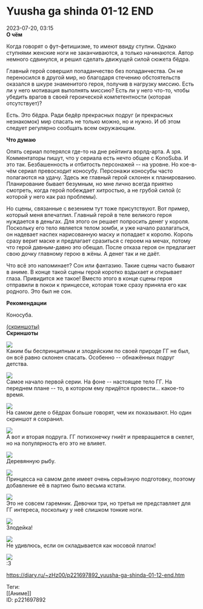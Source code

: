 Yuusha ga shinda 01-12 END
===========================

   
 2023-07-20, 03:15   
   **О чём**    
   
 Когда говорят о фут-фетишизме, то имеют ввиду ступни. Однако ступнями женские ноги не заканчиваются, а только начинаются. Автор немного сдвинулся, и решил сделать движущей силой сюжета бёдра.   
   
 Главный герой совершил попаданчество без попаданчества. Он не переносился в другой мир, но благодаря стечению обстоятельств оказался в шкуре знаменитого героя, получив в нагрузку миссию. Есть ли у него мотивация выполнять миссию? Есть ли у него что-то, чтобы убедить врагов в своей героической компетентности (которая отсутствует)?   
   
 Есть. Это бёдра. Ради бедёр прекрасных подруг (и прекрасных незнакомок) мир спасать не только можно, но и нужно. И об этом следует регулярно сообщать всем окружающим.   
   
  **Что думаю**    
   
 Опять сериал потерялся где-то на дне рейтинга ворлд-арта. А зря. Комментаторы пишут, что у сериала есть нечто общее с KonoSuba. И это так. Безбашенность и отбитость персонажей -- на уровне. Но кое-в-чём сериал превосходит коносубу. Персонажи коносубы часто полагаются на удачу. Здесь же главный герой склонен к планированию. Планирование бывает безумным, но мне лично всегда приятно смотреть, когда герой побеждает хитростью, а не грубой силой (с которой у него как раз проблемы).   
   
 Но сцены, связанные с везением тут тоже присутствуют. Вот пример, который меня впечатлил. Главный герой в теле великого героя нуждается в деньгах. Для этого он решает попросить денег у короля. Поскольку его тело является телом зомби, и уже начало разлагаться, он надевает наспех нарисованную маску и попадает к королю. Король сразу верит маске и предлагает сразиться с героем на мечах, потому что герой давным-давно это обещал. После отказа героя он предлагает свою дочку главному герою в жёны. А денег так и не даёт.   
   
 Что всё это напоминает? Сон или фантазию. Такие сцены часто бывают в аниме. В конце такой сцены герой коротко вздыхает и открывает глаза. Привидится же такое! Вместо этого в конце сцены героя отправили в покои к принцессе, которая тоже сразу приняла его как родного. Это был не сон.   
   
  **Рекомендации**    
   
 Коносуба.   
   
  [(скриншоты)](https://zHz00.diary.ru/p221697892.htm?index=1#linkmore221697892m1)      
  **Скриншоты**    
    
  [![](https://i.yapx.ru/WR4eLl.jpg)](https://yapx.ru/image/WR4eL)    
 Каким бы беспринципным и злодейским по своей природе ГГ не был, он всё равно склонен спасать. Особенно -- обнажённых подруг детства.   
   
  [![](https://i.yapx.ru/WR4eIl.jpg)](https://yapx.ru/image/WR4eI)    
 Самое начало первой серии. На фоне -- настоящее тело ГГ. На переднем плане -- то, в котором ему придётся провести... какое-то время.   
   
  [![](https://i.yapx.ru/WR4eJl.jpg)](https://yapx.ru/image/WR4eJ)    
 На самом деле о бёдрах больше говорят, чем их показывают. Но один скриншот я сохранил.   
   
  [![](https://i.yapx.ru/WR4eMl.jpg)](https://yapx.ru/image/WR4eM)    
 А вот и вторая подруга. ГГ потихонечку гниёт и превращается в скелет, но на популярность его это не влияет.   
   
  [![](https://i.yapx.ru/WR4ePl.jpg)](https://yapx.ru/image/WR4eP)    
 Деревянную рыбу.   
   
  [![](https://i.yapx.ru/WR4eRl.jpg)](https://yapx.ru/image/WR4eR)    
 Принцесса на самом деле имеет очень серьёзную подготовку, поэтому добавление её в партию было весьма кстати.   
   
  [![](https://i.yapx.ru/WR4eSl.jpg)](https://yapx.ru/image/WR4eS)    
 Это не совсем гаремник. Девочки три, но третья не представляет для ГГ интереса, поскольку у неё слишком тонкие ноги.   
   
  [![](https://i.yapx.ru/WR4eTl.jpg)](https://yapx.ru/image/WR4eT)    
 Злодейка!   
   
  [![](https://i.yapx.ru/WR4eUl.jpg)](https://yapx.ru/image/WR4eU)    
 Не удивлюсь, если он складывается как носовой платок!   
   
  [![](https://i.yapx.ru/WR4eVl.jpg)](https://yapx.ru/image/WR4eV)    
 :3   
   
      
    
 <https://diary.ru/~zHz00/p221697892_yuusha-ga-shinda-01-12-end.htm>   
   
 Теги:   
 [[Аниме]]   
 ID: p221697892